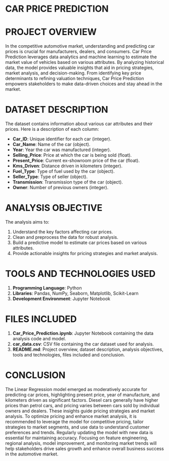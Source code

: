 # CAR PRICE PREDICTION

# PROJECT OVERVIEW

In the competitive automotive market, understanding and predicting car prices is crucial for manufacturers, dealers, and consumers. Car Price Prediction leverages data analytics and machine learning to estimate the market value of vehicles based on various attributes. By analyzing historical data, the model provides valuable insights that aid in pricing strategies, market analysis, and decision-making. From identifying key price determinants to refining valuation techniques, Car Price Prediction empowers stakeholders to make data-driven choices and stay ahead in the market.

# DATASET DESCRIPTION

The dataset contains information about various car attributes and their prices. Here is a description of each column:

- **Car_ID**: Unique identifier for each car (integer).
- **Car_Name**: Name of the car (object).
- **Year**: Year the car was manufactured (integer).
- **Selling_Price**: Price at which the car is being sold (float).
- **Present_Price**: Current ex-showroom price of the car (float).
- **Kms_Driven**: Distance driven in kilometers (integer).
- **Fuel_Type**: Type of fuel used by the car (object).
- **Seller_Type**: Type of seller (object).
- **Transmission**: Transmission type of the car (object).
- **Owner**: Number of previous owners (integer).

# ANALYSIS OBJECTIVE

The analysis aims to:

1. Understand the key factors affecting car prices.
2. Clean and preprocess the data for robust analysis.
3. Build a predictive model to estimate car prices based on various attributes.
4. Provide actionable insights for pricing strategies and market analysis.

# TOOLS AND TECHNOLOGIES USED

1. **Programming Language**: Python
2. **Libraries**: Pandas, NumPy, Seaborn, Matplotlib, Scikit-Learn
3. **Development Environment**: Jupyter Notebook

# FILES INCLUDED

1. **Car_Price_Prediction.ipynb**: Jupyter Notebook containing the data analysis code and model.
2. **car_data.csv**: CSV file containing the car dataset used for analysis.
3. **README.md**: Project overview, dataset description, analysis objectives, tools and technologies, files included and conclusion.

# CONCLUSION

The Linear Regression model emerged as moderatively accurate for predicting car prices, highlighting present price, year of manufacture, and kilometers driven as significant factors. Diesel cars generally have higher prices than petrol cars, and pricing varies between cars sold by individual owners and dealers. These insights guide pricing strategies and market analysis. To optimize pricing and enhance market analysis, it is recommended to leverage the model for competitive pricing, tailor strategies to market segments, and use data to understand customer preferences and trends. Regularly updating the model with new data is essential for maintaining accuracy. Focusing on feature engineering, regional analysis, model improvement, and monitoring market trends will help stakeholders drive sales growth and enhance overall business success in the automotive market.
